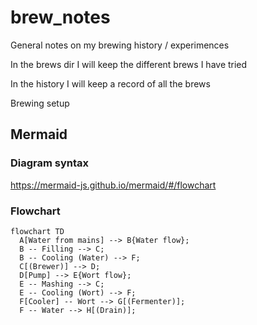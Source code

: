 # brew_notes

General notes on my brewing history / experimences

In the brews dir I will keep the different brews I have tried

In the history I will keep a record of all the brews

Brewing setup

## Mermaid
### Diagram syntax
https://mermaid-js.github.io/mermaid/#/flowchart

### Flowchart
```mermaid
flowchart TD
  A[Water from mains] --> B{Water flow};
  B -- Filling --> C;
  B -- Cooling (Water) --> F;
  C[(Brewer)] --> D;
  D[Pump] --> E{Wort flow};
  E -- Mashing --> C;
  E -- Cooling (Wort) --> F;
  F[Cooler] -- Wort --> G[(Fermenter)];
  F -- Water --> H[(Drain)];



